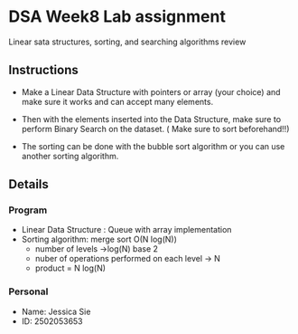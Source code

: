 # DSA Week8 Lab assignment
Linear sata structures, sorting, and searching algorithms review 
## Instructions

* Make a Linear Data Structure with pointers or array (your choice) and make sure it works and can accept many elements.

* Then with the elements inserted into the Data Structure, make sure to perform Binary Search on the dataset. ( Make sure to sort beforehand!!)

* The sorting can be done with the bubble sort algorithm or you can use another sorting algorithm. 

## Details
### Program 
* Linear Data Structure : Queue with array implementation 
* Sorting algorithm: merge sort O(N log(N))
    * number of levels ->log(N) base 2 
    * nuber of operations performed on each level -> N 
    * product = N log(N)

### Personal
* Name: Jessica Sie 
* ID: 2502053653





